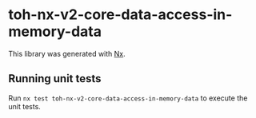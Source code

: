 # toh-nx-v2-core-data-access-in-memory-data

This library was generated with [Nx](https://nx.dev).

## Running unit tests

Run `nx test toh-nx-v2-core-data-access-in-memory-data` to execute the unit tests.
